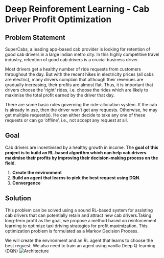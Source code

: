 # Deep Reinforement Learning - Cab Driver Profit Optimization

## Problem Statement
SuperCabs, a leading app-based cab provider is looking for retention of good cab drivers in a large Indian metro city. In this highly competitive travel industry, retention of good cab drivers is a crucial business driver.

Most drivers get a healthy number of ride requests from customers throughout the day. But with the recent hikes in electricity prices (all cabs are electric), many drivers complain that although their revenues are gradually increasing, their profits are almost flat. Thus, it is important that drivers choose the 'right' rides, i.e. choose the rides which are likely to maximise the total profit earned by the driver that day.

There are some basic rules governing the ride-allocation system. If the cab is already in use, then the driver won’t get any requests. Otherwise, he may get multiple request(s). He can either decide to take any one of these requests or can go ‘offline’, i.e., not accept any request at all.

## Goal
Cab drivers are incentivised by a healthy growth in income. The **goal of this project is to build an RL-based algorithm which can help cab drivers maximise their profits by improving their decision-making process on the field**.

1. **Create the environment**
2. **Build an agent that learns to pick the best request using DQN.**
3. **Convergence**

## Solution
This problem can be solved using a sound RL-based system for assisting cab drivers that can potentially retain and attract new cab drivers.Taking long-term profit as the goal, we propose a method based on reinforcement learning to optimize taxi driving strategies for profit maximization. This optimization problem is formulated as a Markov Decision Process.

We will create the environment and an RL agent that learns to choose the best request. We also need to train an agent using vanilla Deep Q-learning (DQN) 
![Architecture](attachment:https://github.com/jatinsharma7/DeepRL_CabDriverProfitOptimization/blob/main/image.png)
